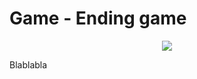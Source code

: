 # Game - Ending game
<p align=center><img src="https://github.com/Ericmas001/BluffinMuffin.Protocol/blob/develop/Documentation/Activities/Protocol.Game.EndingGame.png"></p>

Blablabla